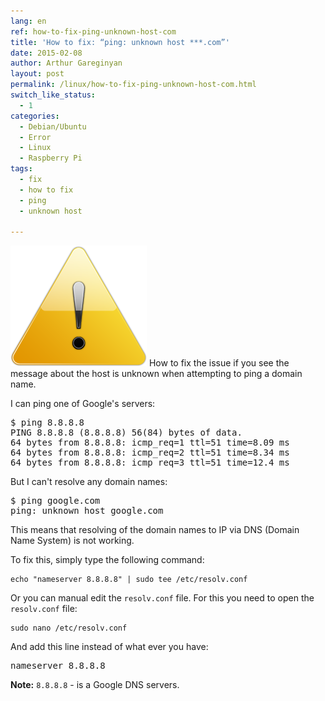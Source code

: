```yaml
---
lang: en
ref: how-to-fix-ping-unknown-host-com
title: 'How to fix: “ping: unknown host ***.com”'
date: 2015-02-08
author: Arthur Gareginyan
layout: post
permalink: /linux/how-to-fix-ping-unknown-host-com.html
switch_like_status:
  - 1
categories:
  - Debian/Ubuntu
  - Error
  - Linux
  - Raspberry Pi
tags:
  - fix
  - how to fix
  - ping
  - unknown host

---
```


![thumb](/images/thumbnail/error.png)
How to fix the issue if you see the message about the host is unknown when attempting to ping a domain name.


I can ping one of Google's servers:

<pre>
$ ping 8.8.8.8
PING 8.8.8.8 (8.8.8.8) 56(84) bytes of data.
64 bytes from 8.8.8.8: icmp_req=1 ttl=51 time=8.09 ms
64 bytes from 8.8.8.8: icmp_req=2 ttl=51 time=8.34 ms
64 bytes from 8.8.8.8: icmp_req=3 ttl=51 time=12.4 ms
</pre>

But I can't resolve any domain names:

<pre>
$ ping google.com
ping: unknown host google.com
</pre>

This means that resolving of the domain names to IP via DNS (Domain Name System) is not working.

To fix this, simply type the following command:

```
echo "nameserver 8.8.8.8" | sudo tee /etc/resolv.conf
```

Or you can manual edit the `resolv.conf` file. For this you need to open the `resolv.conf` file:

```
sudo nano /etc/resolv.conf
```

And add this line instead of what ever you have:

<pre>
nameserver 8.8.8.8
</pre>

**Note:** `8.8.8.8` - is a Google DNS servers.
